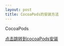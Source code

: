 ```yaml
---
layout: post
title: CocoaPods的安装方法
---
```

<p>CocoaPods</p>
<a href="http://www.cnblogs.com/jys509/p/4839803.html">点击跳转到cocoaPods安装</a>